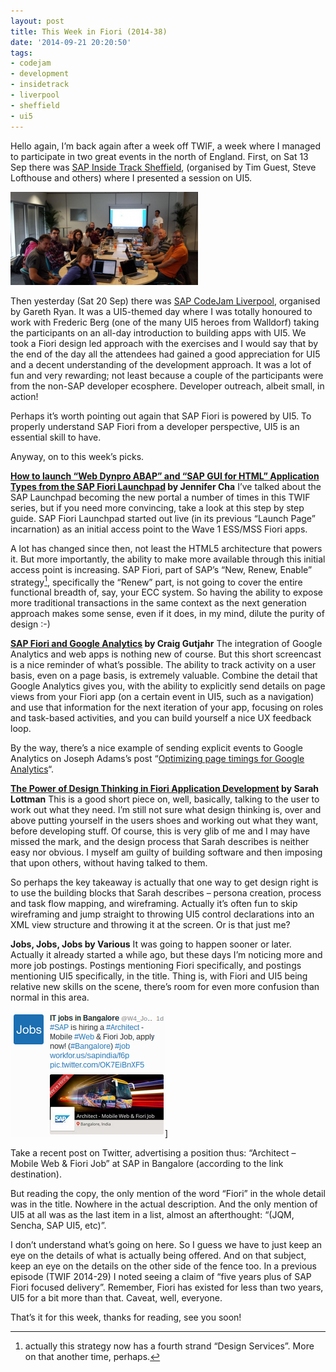 ```yaml
---
layout: post
title: This Week in Fiori (2014-38)
date: '2014-09-21 20:20:50'
tags:
- codejam
- development
- insidetrack
- liverpool
- sheffield
- ui5
---
```



Hello again, I’m back again after a week off TWIF, a week where I managed to participate in two great events in the north of England. First, on Sat 13 Sep there was [SAP Inside Track Sheffield](http://scn.sap.com/community/events/inside-track/blog/2014/05/02/sap-inside-track-sheffield--uk), (organised by Tim Guest, Steve Lofthouse and others) where I presented a session on UI5.

![Screenshot 2014-09-21 at 21.19.54](/content/images/2014/09/Screenshot-2014-09-21-at-21.19.54-300x149.png)

Then yesterday (Sat 20 Sep) there was [SAP CodeJam Liverpool](http://scn.sap.com/community/events/codejam/blog/2014/08/15/sap-codejam-liverpool--openui5), organised by Gareth Ryan. It was a UI5-themed day where I was totally honoured to work with Frederic Berg (one of the many UI5 heroes from Walldorf) taking the participants on an all-day introduction to building apps with UI5. We took a Fiori design led approach with the exercises and I would say that by the end of the day all the attendees had gained a good appreciation for UI5 and a decent understanding of the development approach. It was a lot of fun and very rewarding; not least because a couple of the participants were from the non-SAP developer ecosphere. Developer outreach, albeit small, in action!

Perhaps it’s worth pointing out again that SAP Fiori is powered by UI5. To properly understand SAP Fiori from a developer perspective, UI5 is an essential skill to have.

Anyway, on to this week’s picks.

**[How to launch “Web Dynpro ABAP” and “SAP GUI for HTML” Application Types from the SAP Fiori Launchpad](http://www.sdn.sap.com/irj/scn/go/portal/prtroot/docs/library/uuid/40611a2f-ba23-3210-60b5-d26402db0f2e?QuickLink=index&overridelayout=true&59575491383848) by Jennifer Cha**
 I’ve talked about the SAP Launchpad becoming the new portal a number of times in this TWIF series, but if you need more convincing, take a look at this step by step guide. SAP Fiori Launchpad started out live (in its previous “Launch Page” incarnation) as an initial access point to the Wave 1 ESS/MSS Fiori apps.

A lot has changed since then, not least the HTML5 architecture that powers it. But more importantly, the ability to make more available through this initial access point is increasing. SAP Fiori, part of SAP’s “New, Renew, Enable” strategy[^n], specifically the “Renew” part, is not going to cover the entire functional breadth of, say, your ECC system. So having the ability to expose more traditional transactions in the same context as the next generation approach makes some sense, even if it does, in my mind, dilute the purity of design :-)

[^n]:actually this strategy now has a fourth strand “Design Services”. More on that another time, perhaps.

**[SAP Fiori and Google Analytics](https://www.youtube.com/watch?v=M_12F3JNKWA) by Craig Gutjahr**
The integration of Google Analytics and web apps is nothing new of course. But this short screencast is a nice reminder of what’s possible. The ability to track activity on a user basis, even on a page basis, is extremely valuable. Combine the detail that Google Analytics gives you, with the ability to explicitly send details on page views from your Fiori app (on a certain event in UI5, such as a navigation) and use that information for the next iteration of your app, focusing on roles and task-based activities, and you can build yourself a nice UX feedback loop.

By the way, there’s a nice example of sending explicit events to Google Analytics on Joseph Adams’s post “[Optimizing page timings for Google Analytics](http://jcla1.com/blog/optimizing-google-analytics/)“.

**[The Power of Design Thinking in Fiori Application Development](http://scn.sap.com/community/mobile/blog/2014/09/19/the-power-of-design-thinking-in-fiori-application-development) by Sarah Lottman**
This is a good short piece on, well, basically, talking to the user to work out what they need. I’m still not sure what design thinking is, over and above putting yourself in the users shoes and working out what they want, before developing stuff. Of course, this is very glib of me and I may have missed the mark, and the design process that Sarah describes is neither easy nor obvious. I myself am guilty of building software and then imposing that upon others, without having talked to them.

So perhaps the key takeaway is actually that one way to get design right is to use the building blocks that Sarah describes – persona creation, process and task flow mapping, and wireframing. Actually it’s often fun to skip wireframing and jump straight to throwing UI5 control declarations into an XML view structure and throwing it at the screen. Or is that just me?

**Jobs, Jobs, Jobs by Various**
It was going to happen sooner or later. Actually it already started a while ago, but these days I’m noticing more and more job postings. Postings mentioning Fiori specifically, and postings mentioning UI5 specifically, in the title. Thing is, with Fiori and UI5 being relative new skills on the scene, there’s room for even more confusion than normal in this area.

![Screenshot 2014-09-21 at 21.01.18](/content/images/2014/09/Screenshot-2014-09-21-at-21.01.18.png)]

Take a recent post on Twitter, advertising a position thus: “Architect – Mobile Web & Fiori Job” at SAP in Bangalore (according to the link destination).

But reading the copy, the only mention of the word “Fiori” in the whole detail was in the title. Nowhere in the actual description. And the only mention of UI5 at all was as the last item in a list, almost an afterthought: “(JQM, Sencha, SAP UI5, etc)”.

I don’t understand what’s going on here. So I guess we have to just keep an eye on the details of what is actually being offered. And on that subject, keep an eye on the details on the other side of the fence too. In a previous episode (TWIF 2014-29) I noted seeing a claim of “five years plus of SAP Fiori focused delivery”. Remember, Fiori has existed for less than two years, UI5 for a bit more than that. Caveat, well, everyone.

That’s it for this week, thanks for reading, see you soon!


